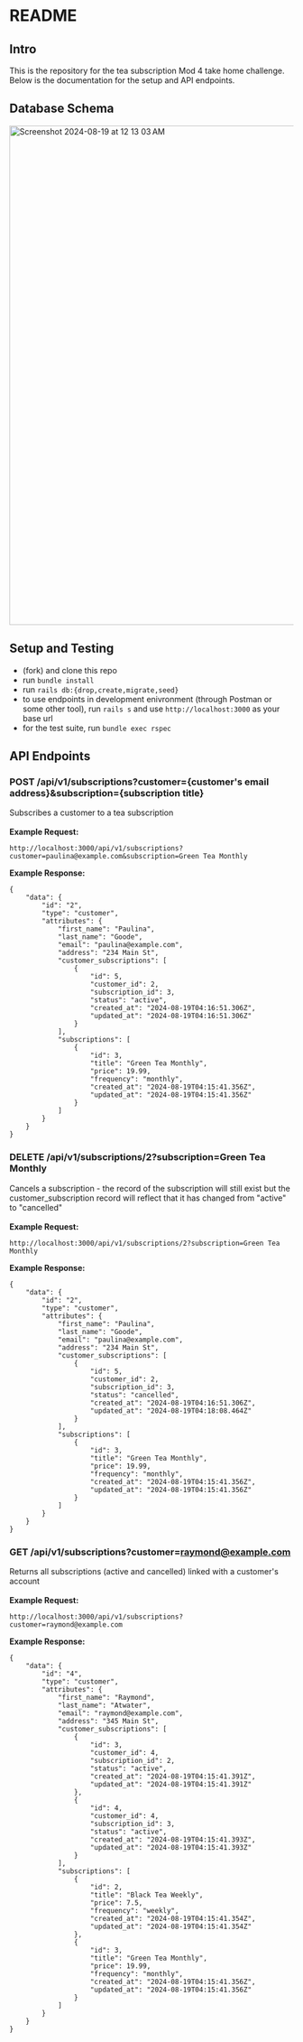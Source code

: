 # README

## Intro

This is the repository for the tea subscription Mod 4 take home challenge. Below is the documentation for the setup and API endpoints.

## Database Schema
<img width="885" alt="Screenshot 2024-08-19 at 12 13 03 AM" src="https://github.com/user-attachments/assets/87f7a62c-a856-44ac-87ab-1de521c566d2">

<br>

## Setup and Testing
- (fork) and clone this repo
- run `bundle install`
- run `rails db:{drop,create,migrate,seed}`
- to use endpoints in development enivronment (through Postman or some other tool), run `rails s` and use `http://localhost:3000` as your base url
- for the test suite, run `bundle exec rspec`

## API Endpoints

### POST /api/v1/subscriptions?customer={customer's email address}&subscription={subscription title}

Subscribes a customer to a tea subscription
<br><br>
**Example Request:**
```
http://localhost:3000/api/v1/subscriptions?customer=paulina@example.com&subscription=Green Tea Monthly
```
**Example Response:**
```
{
    "data": {
        "id": "2",
        "type": "customer",
        "attributes": {
            "first_name": "Paulina",
            "last_name": "Goode",
            "email": "paulina@example.com",
            "address": "234 Main St",
            "customer_subscriptions": [
                {
                    "id": 5,
                    "customer_id": 2,
                    "subscription_id": 3,
                    "status": "active",
                    "created_at": "2024-08-19T04:16:51.306Z",
                    "updated_at": "2024-08-19T04:16:51.306Z"
                }
            ],
            "subscriptions": [
                {
                    "id": 3,
                    "title": "Green Tea Monthly",
                    "price": 19.99,
                    "frequency": "monthly",
                    "created_at": "2024-08-19T04:15:41.356Z",
                    "updated_at": "2024-08-19T04:15:41.356Z"
                }
            ]
        }
    }
}
```
### DELETE /api/v1/subscriptions/2?subscription=Green Tea Monthly

Cancels a subscription - the record of the subscription will still exist but the customer_subscription record will reflect that it has changed from "active" to "cancelled"
<br><br>
**Example Request:**
```
http://localhost:3000/api/v1/subscriptions/2?subscription=Green Tea Monthly
```
**Example Response:**
```
{
    "data": {
        "id": "2",
        "type": "customer",
        "attributes": {
            "first_name": "Paulina",
            "last_name": "Goode",
            "email": "paulina@example.com",
            "address": "234 Main St",
            "customer_subscriptions": [
                {
                    "id": 5,
                    "customer_id": 2,
                    "subscription_id": 3,
                    "status": "cancelled",
                    "created_at": "2024-08-19T04:16:51.306Z",
                    "updated_at": "2024-08-19T04:18:08.464Z"
                }
            ],
            "subscriptions": [
                {
                    "id": 3,
                    "title": "Green Tea Monthly",
                    "price": 19.99,
                    "frequency": "monthly",
                    "created_at": "2024-08-19T04:15:41.356Z",
                    "updated_at": "2024-08-19T04:15:41.356Z"
                }
            ]
        }
    }
}
```
### GET /api/v1/subscriptions?customer=raymond@example.com

Returns all subscriptions (active and cancelled) linked with a customer's account
<br><br>
**Example Request:**
```
http://localhost:3000/api/v1/subscriptions?customer=raymond@example.com
```
**Example Response:**
```
{
    "data": {
        "id": "4",
        "type": "customer",
        "attributes": {
            "first_name": "Raymond",
            "last_name": "Atwater",
            "email": "raymond@example.com",
            "address": "345 Main St",
            "customer_subscriptions": [
                {
                    "id": 3,
                    "customer_id": 4,
                    "subscription_id": 2,
                    "status": "active",
                    "created_at": "2024-08-19T04:15:41.391Z",
                    "updated_at": "2024-08-19T04:15:41.391Z"
                },
                {
                    "id": 4,
                    "customer_id": 4,
                    "subscription_id": 3,
                    "status": "active",
                    "created_at": "2024-08-19T04:15:41.393Z",
                    "updated_at": "2024-08-19T04:15:41.393Z"
                }
            ],
            "subscriptions": [
                {
                    "id": 2,
                    "title": "Black Tea Weekly",
                    "price": 7.5,
                    "frequency": "weekly",
                    "created_at": "2024-08-19T04:15:41.354Z",
                    "updated_at": "2024-08-19T04:15:41.354Z"
                },
                {
                    "id": 3,
                    "title": "Green Tea Monthly",
                    "price": 19.99,
                    "frequency": "monthly",
                    "created_at": "2024-08-19T04:15:41.356Z",
                    "updated_at": "2024-08-19T04:15:41.356Z"
                }
            ]
        }
    }
}
```
